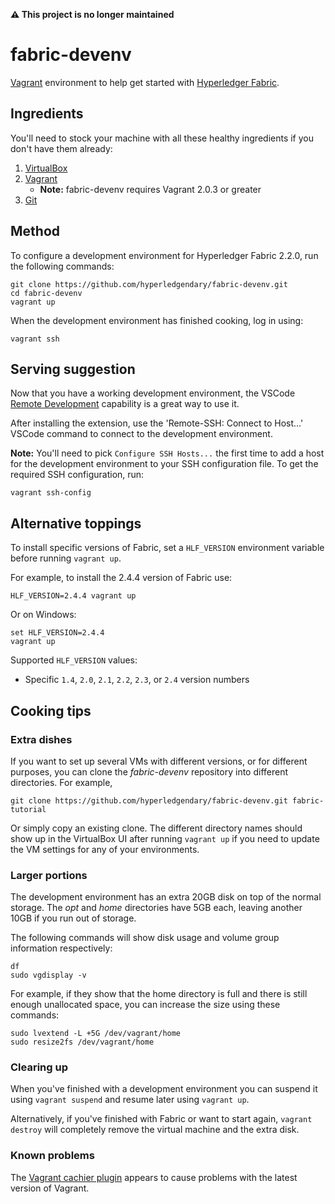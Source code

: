 **⚠️ This project is no longer maintained**

# fabric-devenv

[Vagrant](https://www.vagrantup.com) environment to help get started with [Hyperledger Fabric](https://hyperledger-fabric.readthedocs.io/en/latest/).


## Ingredients

You'll need to stock your machine with all these healthy ingredients if you don't have them already:

1. [VirtualBox](https://www.virtualbox.org/)
2. [Vagrant](https://www.vagrantup.com/docs/installation/)
    - **Note:** fabric-devenv requires Vagrant 2.0.3 or greater
3. [Git](https://git-scm.com/book/en/v2/Getting-Started-Installing-Git)

## Method

To configure a development environment for Hyperledger Fabric 2.2.0, run the following commands:

```
git clone https://github.com/hyperledgendary/fabric-devenv.git
cd fabric-devenv
vagrant up
```

When the development environment has finished cooking, log in using:

```
vagrant ssh
```

## Serving suggestion

Now that you have a working development environment, the VSCode [Remote Development](https://marketplace.visualstudio.com/items?itemName=ms-vscode-remote.vscode-remote-extensionpack) capability is a great way to use it.

After installing the extension, use the 'Remote-SSH: Connect to Host...' VSCode command to connect to the development environment.

**Note:** You'll need to pick `Configure SSH Hosts...` the first time to add a host for the development environment to your SSH configuration file. To get the required SSH configuration, run:

```
vagrant ssh-config
```

## Alternative toppings

To install specific versions of Fabric, set a `HLF_VERSION` environment variable before running `vagrant up`. 

For example, to install the 2.4.4 version of Fabric use:

```
HLF_VERSION=2.4.4 vagrant up
```

Or on Windows:

```
set HLF_VERSION=2.4.4
vagrant up
```

Supported `HLF_VERSION` values:

- Specific `1.4`, `2.0`, `2.1`, `2.2`, `2.3`, or `2.4` version numbers

## Cooking tips

### Extra dishes

If you want to set up several VMs with different versions, or for different purposes, you can clone the _fabric-devenv_ repository into different directories. For example,

```
git clone https://github.com/hyperledgendary/fabric-devenv.git fabric-tutorial
```

Or simply copy an existing clone. The different directory names should show up in the VirtualBox UI after running `vagrant up` if you need to update the VM settings for any of your environments.

### Larger portions

The development environment has an extra 20GB disk on top of the normal storage.
The _opt_ and _home_ directories have 5GB each, leaving another 10GB if you run out of storage.

The following commands will show disk usage and volume group information respectively:

```
df
sudo vgdisplay -v
```

For example, if they show that the home directory is full and there is still enough unallocated space, you can increase the size using these commands:

```
sudo lvextend -L +5G /dev/vagrant/home
sudo resize2fs /dev/vagrant/home
```

### Clearing up

When you've finished with a development environment you can suspend it using `vagrant suspend` and resume later using `vagrant up`.

Alternatively, if you've finished with Fabric or want to start again, `vagrant destroy` will completely remove the virtual machine and the extra disk.

### Known problems

The [Vagrant cachier plugin](http://fgrehm.viewdocs.io/vagrant-cachier/) appears to cause problems with the latest version of Vagrant.
